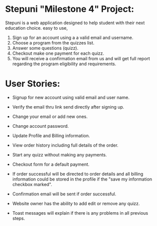 # Stepuni "Milestone 4" Project:
Stepuni is a web application designed to help student with their next education choice.
easy to use, 
1. Sign up for an account using a a valid email and username.
2. Choose a program from the quizzes list.
3. Answer some questions (quizz).
4. Checkout make one payment for each quizz.
5. You will receive a confirmation email from us and will get full report regarding the program eligibility and requirements.

# User Stories:
* Signup for new account using valid email and user name.
* Verify the email thru link send directly after signing up.
* Change your email or add new ones.
* Change account password.
* Update Profile and Billing information.
* View order history including full details of the order.

* Start any quizz without making any payments.
* Checkout form for a default payment.
* If order successful will be directed to order details and all billing information could be stored in the profile if the "save my information checkbox marked".
* Confirmation email will be sent if order successful.

* Website owner has the ability to add edit or remove any quizz.

* Toast messages will explain if there is any problems in all previous steps.

